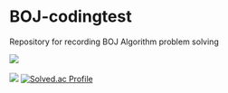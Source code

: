 # BOJ-codingtest
Repository for recording BOJ Algorithm problem solving

<img src="https://github-readme-stats.vercel.app/api/top-langs/?username=Taehankk&layout=compact&theme=tokyonight"><br><br>
<img src="https://github-readme-stats.vercel.app/api?username=Taehankk&show_icons=true&theme=tokyonight">
[![Solved.ac Profile](http://mazassumnida.wtf/api/v2/generate_badge?boj=kth1514)](https://solved.ac/thundevistan/)

